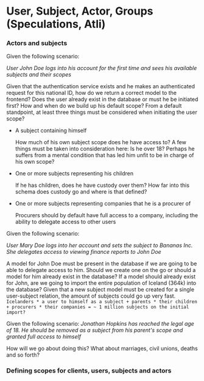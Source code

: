 # User, Subject, Actor, Groups (Speculations, Atli)

### Actors and subjects

Given the following scenario:

_User John Doe logs into his account for the first time and sees his available subjects and their scopes_

Given that the authentication service exists and he makes an authenticated request for this national ID,
how do we return a correct model to the frontend?
Does the user already exist in the database or must he be initiated first?
How and when do we build up his default scope?
From a default standpoint, at least three things must be considered when initiating the user scope?

- A subject containing himself

  How much of his own subject scope does he have access to? A few things must be taken into consideration here:
  Is he over 18? Perhaps he suffers from a mental condition that has led him
  unfit to be in charge of his own scope?

- One or more subjects representing his children

  If he has children, does he have custody over them? How far into this schema does custody go
  and where is that defined?

- One or more subjects representing companies that he is a procurer of

  Procurers should by default have full access to a company, including the ability to delegate
  access to other users

Given the following scenario:

_User Mary Doe logs into her account and sets the subject to Bananas Inc. She delegates access to viewing finance reports to John Doe_

A model for John Doe must be present in the database if we are going to be able to delegate access to him.
Should we create one on the go or should a model for him already exist in the database? If a model should already
exist for John, are we going to import the entire population of Iceland (364k) into the database? Given that a new subject
model must be created for a single user-subject relation, the amount of subjects could go up very fast.
`Icelanders * a user to himself as a subject + parents * their children + procurers * their companies = ~ 1 million subjects on the initial import?`

Given the following scenario:
_Jonathan Hopkins has reached the legal age of 18. He should be removed as a subject from his parent's scope and granted full access to himself_

How will we go about doing this? What about marriages, civil unions, deaths and so forth?

### Defining scopes for clients, users, subjects and actors
